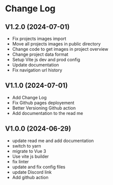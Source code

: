# Change Log

## V1.2.0 (2024-07-01)
- Fix projects images import
- Move all projects images in public directory
- Change code to get images in project overview
- Change project data format
- Setup Vite js dev and prod config
- Update documentation
- Fix navigation url history

## V1.1.0 (2024-07-01)
- Add Change Log
- Fix Github pages deployement
- Better Versioning Github action
- Add documentation to the read me

## V1.0.0 (2024-06-29)
- update read me and add documentation
- switch to yarn
- migrate to Vue 3
- Use vite js builder
- fix linter
- update and fix config files
- update Discord link
- Add github action